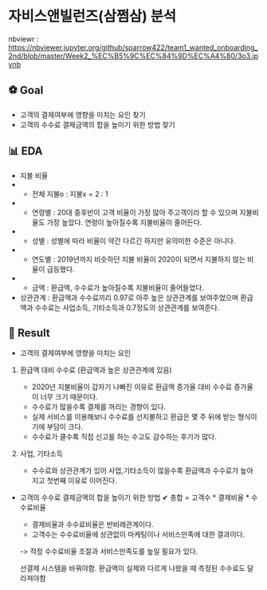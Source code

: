 # 자비스앤빌런즈(삼쩜삼) 분석

nbviewr : https://nbviewer.jupyter.org/github/sparrow422/team1_wanted_onboarding_2nd/blob/master/Week2_%EC%B5%9C%EC%84%9D%EC%A4%80/3o3.ipynb

## ⚽ Goal
  * 고객의 결제여부에 영향을 미치는 요인 찾기
  * 고객의 수수료 결제금액의 합을 높이기 위한 방법 찾기

## 📊 EDA
  * 지불 비율
  *   - 전체 지불o : 지불x = 2 : 1
  *   - 연령별 : 20대 중후반이 고객 비율이 가장 많아 주고객이라 할 수 있으며 지불비율도 가장 높았다. 연령이 높아질수록 지불비율이 줄어든다.
  *   - 성별 : 성별에 따라 비율이 약간 다르긴 하지만 유의미한 수준은 아니다.
  *   - 연도별 : 2019년까지 비슷하던 지불 비율이 2020이 되면서 지불하지 않는 비율이 급등했다.
  *   - 금액 : 환급액, 수수료가 높아질수록 지불비율이 줄어들었다.
  * 상관관계 : 환급액과 수수료끼리 0.97로 아주 높은 상관관계를 보여주었으며 환급액과 수수료는 사업소득, 기타소득과 0.7정도의 상관관계를 보여준다.
 
## 🎊 Result
  * 고객의 결제여부에 영향을 미치는 요인
1. 환급액 대비 수수료 (환급액과 높은 상관관계에 있음)
    - 2020년 지불비율이 갑자기 나빠진 이유로 환급액 증가율 대비 수수료 증가율이 너무 크기 때문이다.
    - 수수료가 많을수록 결제를 꺼리는 경향이 있다.
    - 실제 서비스를 이용해보니 수수료를 선지불하고 환급은 몇 주 뒤에 받는 형식이기에 부담이 크다. 
    - 수수료가 클수록 직접 신고를 하는 수고도 감수하는 후기가 많다.

2. 사업, 기타소득
    - 수수료와 상관관계가 있어 사업,기타소득이 많을수록 환급액과 수수료가 높아지고 첫번째 이유로 이어진다.


  * 고객의 수수료 결제금액의 합을 높이기 위한 방법
✔ 총합 = 고객수 * 결제비율 * 수수료비율
    - 결제비율과 수수료비율은 반비례관계이다.
    - 고객수는 수수료비율에 상관없이 마케팅이나 서비스만족에 대한 결과이다.

    -> 적정 수수료비율 조절과 서비스만족도를 높일 필요가 있다.

    선결제 시스템을 바꿔야함.
    환급액이 실제와 다르게 나왔을 때 측정된 수수료도 달라져야함

